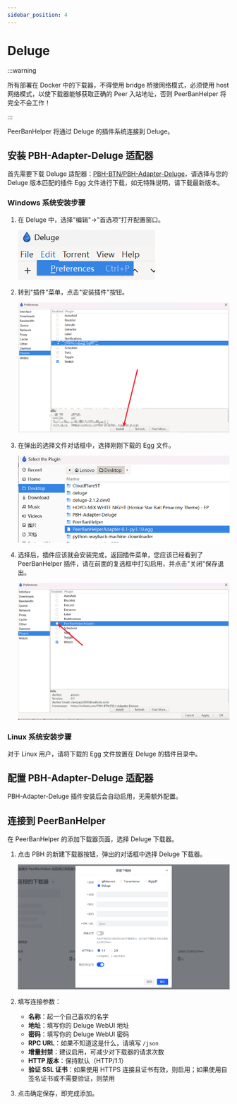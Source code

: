 ```yaml
---
sidebar_position: 4
---
```


# Deluge

:::warning

所有部署在 Docker 中的下载器，不得使用 bridge 桥接网络模式，必须使用 host 网络模式，以使下载器能够获取正确的 Peer 入站地址，否则 PeerBanHelper 将完全不会工作！

:::

PeerBanHelper 将通过 Deluge 的插件系统连接到 Deluge。

## 安装 PBH-Adapter-Deluge 适配器

首先需要下载 Deluge 适配器：[PBH-BTN/PBH-Adapter-Deluge](https://github.com/PBH-BTN/PBH-Adapter-Deluge/releases)，请选择与您的 Deluge 版本匹配的插件 Egg 文件进行下载，如无特殊说明，请下载最新版本。

### Windows 系统安装步骤

1. 在 Deluge 中，选择"编辑"->"首选项"打开配置窗口。

   ![step1](assets/Deluge-step1.png)

2. 转到"插件"菜单，点击"安装插件"按钮。

   ![step2](assets/Deluge-step2.png)

3. 在弹出的选择文件对话框中，选择刚刚下载的 Egg 文件。

   ![step3](assets/Deluge-step3.png)

4. 选择后，插件应该就会安装完成，返回插件菜单，您应该已经看到了 PeerBanHelper 插件，请在前面的复选框中打勾启用，并点击"关闭"保存退出。

   ![ste4p](assets/Deluge-step4.png)

### Linux 系统安装步骤

对于 Linux 用户，请将下载的 Egg 文件放置在 Deluge 的插件目录中。

## 配置 PBH-Adapter-Deluge 适配器

PBH-Adapter-Deluge 插件安装后会自动启用，无需额外配置。

## 连接到 PeerBanHelper

在 PeerBanHelper 的添加下载器页面，选择 Deluge 下载器。

1. 点击 PBH 的新建下载器按钮，弹出的对话框中选择 Deluge 下载器。

   ![step5](assets/Deluge-step5.png)

2. 填写连接参数：
   * **名称**：起一个自己喜欢的名字
   * **地址**：填写你的 Deluge WebUI 地址
   * **密码**：填写你的 Deluge WebUI 密码
   * **RPC URL**：如果不知道这是什么，请填写 `/json`
   * **增量封禁**：建议启用，可减少对下载器的请求次数
   * **HTTP 版本**：保持默认（HTTP/1.1）
   * **验证 SSL 证书**：如果使用 HTTPS 连接且证书有效，则启用；如果使用自签名证书或不需要验证，则禁用

3. 点击确定保存，即完成添加。